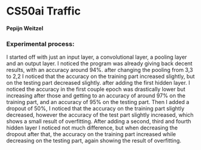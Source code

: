 # CS50ai Traffic
#### Pepijn Weitzel
### Experimental process:
I started off with just an input layer, a convolutional layer, a pooling layer and an output layer. I noticed the program was already giving back decent results, with an accuracy around 94%. after changing the pooling from 3,3 to 2,2 I noticed that the accuracy on the training part increased slightly, but on the testing part decreased slightly. after adding the first hidden layer. I noticed the accuracy in the first couple epoch was drastically lower but increasing after those and getting to an accuracy of around 97% on the training part, and an accuracy of 95% on the testing part. Then I added a dropout of 50%, I noticed that the accuracy on the training part slightly decreased, however the accuracy of the test part slightly increased, which shows a small result of overfitting. After adding a second, third and fourth hidden layer I noticed not much difference, but when decreasing the dropout after that, the accuracy on the training part increased while decreasing on the testing part, again showing the result of overfitting.
